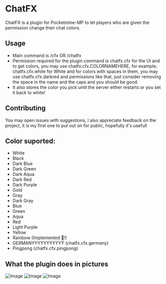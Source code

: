 # ChatFX

ChatFX is a plugin for Pocketmine-MP to let players who are given the permission change their chat colors.


## Usage

- Main command is /cfx OR /chatfx
- Permission required for the plugin command is chatfx.cfx for the UI and to get colors, you may use chatfx.cfx.COLORNAMEHERE, for example; chatfx.cfx.white for White and for colors with spaces in them, you may use chatfx.cfx.darkred and permissions like that, just consider removing the space in the name and the caps and you should be good.
- It also stores the color you pick until the server either restarts or you set it back to white!

## Contributing
You may open issues with suggestions, I also appreciate feedback on the project, it is my first one to put out on for public, hopefully it's useful!

## Color suported:
- White
- Black
- Dark Blue
- Dark Green
- Dark Aqua
- Dark Red
- Dark Purple
- Gold
- Gray
- Dark Gray
- Blue
- Green
- Aqua
- Red
- Light Purple
- Yellow
- Rainbow (Implemented :eyes:!)
- GERMANYYYYYYYYYYY (chatfx.cfx.germany)
- Pingpong (chatfx.cfx.pingpong)

## What the plugin does in pictures
![Image](https://i.imgur.com/I9z5mZ7_d.webp?maxwidth=760&fidelity=grand)
![Image](https://i.imgur.com/FXbeCz1_d.webp?maxwidth=760&fidelity=grand)
![Image](https://i.imgur.com/LVT8J0R_d.webp?maxwidth=760&fidelity=grand)
